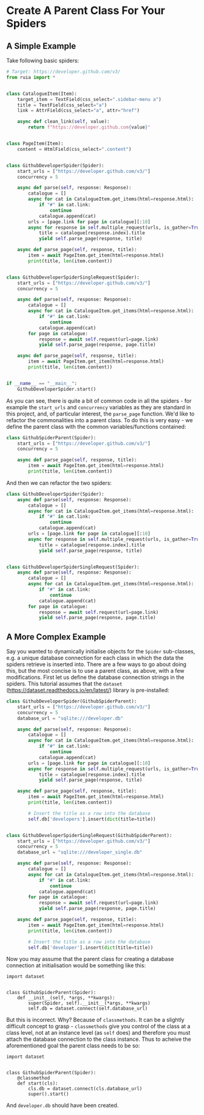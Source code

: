 # Create A Parent Class For Your Spiders

## A Simple Example

Take following basic spiders:

```python
# Target: https://developer.github.com/v3/
from ruia import *


class CatalogueItem(Item):
    target_item = TextField(css_select=".sidebar-menu a")
    title = TextField(css_select="a")
    link = AttrField(css_select="a", attr="href")

    async def clean_link(self, value):
        return f"https://developer.github.com{value}"


class PageItem(Item):
    content = HtmlField(css_select=".content")


class GithubDeveloperSpider(Spider):
    start_urls = ["https://developer.github.com/v3/"]
    concurrency = 5

    async def parse(self, response: Response):
        catalogue = []
        async for cat in CatalogueItem.get_items(html=response.html):
            if "#" in cat.link:
                continue
            catalogue.append(cat)
        urls = [page.link for page in catalogue][:10]
        async for response in self.multiple_request(urls, is_gather=True):
            title = catalogue[response.index].title
            yield self.parse_page(response, title)

    async def parse_page(self, response, title):
        item = await PageItem.get_item(html=response.html)
        print(title, len(item.content))


class GithubDeveloperSpiderSingleRequest(Spider):
    start_urls = ["https://developer.github.com/v3/"]
    concurrency = 5

    async def parse(self, response: Response):
        catalogue = []
        async for cat in CatalogueItem.get_items(html=response.html):
            if "#" in cat.link:
                continue
            catalogue.append(cat)
        for page in catalogue:
            response = await self.request(url=page.link)
            yield self.parse_page(response, page.title)

    async def parse_page(self, response, title):
        item = await PageItem.get_item(html=response.html)
        print(title, len(item.content))


if __name__ == "__main__":
    GithubDeveloperSpider.start()

```

As you can see, there is quite a bit of common code in all the spiders - for example the `start_urls` and `concurrency` variables as they are standard in this project, and, of particular interest, the `parse_page` function. We'd like to refactor the commonalities into a parent class. To do this is very easy - we define the parent class with the common variables/functions contained:

```python
class GithubSpiderParent(Spider):
    start_urls = ["https://developer.github.com/v3/"]
    concurrency = 5

    async def parse_page(self, response, title):
        item = await PageItem.get_item(html=response.html)
        print(title, len(item.content))
```

And then we can refactor the two spiders:

```python
class GithubDeveloperSpider(Spider):
    async def parse(self, response: Response):
        catalogue = []
        async for cat in CatalogueItem.get_items(html=response.html):
            if "#" in cat.link:
                continue
            catalogue.append(cat)
        urls = [page.link for page in catalogue][:10]
        async for response in self.multiple_request(urls, is_gather=True):
            title = catalogue[response.index].title
            yield self.parse_page(response, title)


class GithubDeveloperSpiderSingleRequest(Spider):
    async def parse(self, response: Response):
        catalogue = []
        async for cat in CatalogueItem.get_items(html=response.html):
            if "#" in cat.link:
                continue
            catalogue.append(cat)
        for page in catalogue:
            response = await self.request(url=page.link)
            yield self.parse_page(response, page.title)
```

## A More Complex Example

Say you wanted to dynamically initialise objects for the `Spider` sub-classes, e.g. a unique database connection for each class in which the data the spiders retrieve is inserted into. There are a few ways to go about doing this, but the most concise is to use a parent class, as above, with a few modifications. First let us define the database connection strings in the spiders. This tutorial assumes that the `dataset` (https://dataset.readthedocs.io/en/latest/) library is pre-installed:

```python
class GithubDeveloperSpider(GithubSpiderParent):
    start_urls = ["https://developer.github.com/v3/"]
    concurrency = 5
    database_url = "sqlite:///developer.db"

    async def parse(self, response: Response):
        catalogue = []
        async for cat in CatalogueItem.get_items(html=response.html):
            if "#" in cat.link:
                continue
            catalogue.append(cat)
        urls = [page.link for page in catalogue][:10]
        async for response in self.multiple_request(urls, is_gather=True):
            title = catalogue[response.index].title
            yield self.parse_page(response, title)

    async def parse_page(self, response, title):
        item = await PageItem.get_item(html=response.html)
        print(title, len(item.content))

        # Insert the title as a row into the database
        self.db['developers'].insert(dict(title=title))


class GithubDeveloperSpiderSingleRequest(GithubSpiderParent):
    start_urls = ["https://developer.github.com/v3/"]
    concurrency = 5
    database_url = "sqlite:///developer_single.db"

    async def parse(self, response: Response):
        catalogue = []
        async for cat in CatalogueItem.get_items(html=response.html):
            if "#" in cat.link:
                continue
            catalogue.append(cat)
        for page in catalogue:
            response = await self.request(url=page.link)
            yield self.parse_page(response, page.title)

    async def parse_page(self, response, title):
        item = await PageItem.get_item(html=response.html)
        print(title, len(item.content))

        # Insert the title as a row into the database
        self.db['developer'].insert(dict(title=title))
```

Now you may assume that the parent class for creating a database connection at initialisation would be something like this:

```
import dataset


class GithubSpiderParent(Spider):
    def __init__(self, *args, **kwargs):
        super(Spider, self).__init__(*args, **kwargs)
        self.db = dataset.connect(self.database_url)
```

But this is incorrect. Why? Because of `classmethods`. It can be a slightly difficult concept to grasp - `classmethods` give you control of the class at a class level, not at an instance level (as `self` does) and therefore you must attach the database connection to the class instance. Thus to acheive the aforementioned goal the parent class needs to be so:

```
import dataset


class GithubSpiderParent(Spider):
    @classmethod
    def start(cls):
        cls.db = dataset.connect(cls.database_url)
        super().start()
```

And `developer.db` should have been created.
